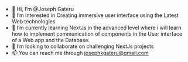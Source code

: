 - 👋 Hi, I’m @Joseph Gateru
- 👀 I’m interested in Creating immersive user interface using the Latest Web technologies
- 🌱 I’m currently learning NextJs in the advanced level where i will learn how to implement communication of components in the User interface of a Web app and the Database.
- 💞️ I’m looking to collaborate on challenging NextJs projects 
- 📫 You can reach me through josephkgateru@gmail.com


